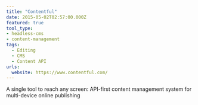 ```yaml
---
title: "Contentful"
date: 2015-05-02T02:57:00.000Z
featured: true
tool_type:
- headless-cms
- content-management
tags:
  - Editing
  - CMS
  - Content API
urls:
  website: https://www.contentful.com/
---
```

A single tool to reach any screen: API-first content management system for multi-device online publishing
